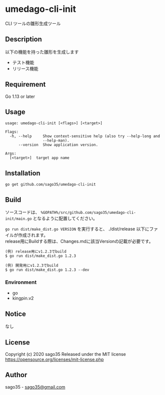 # umedago-cli-init

CLI ツールの雛形生成ツール

## Description

以下の機能を持った雛形を生成します

* テスト機能
* リリース機能

## Requirement

Go 1.13 or later

## Usage

    usage: umedago-cli-init [<flags>] [<target>]

    Flags:
      -h, --help     Show context-sensitive help (also try --help-long and
                     --help-man).
          --version  Show application version.

    Args:
      [<target>]  target app name

## Installation

    go get github.com/sago35/umedago-cli-init

## Build

ソースコードは、 `%GOPATH%/src/github.com/sago35/umedago-cli-init/main.go` となるように配置してください。  

`go run dist/make_dist.go VERSION` を実行すると、 ./dist/release 以下にファイルが作成されます。  
release用にBuildする際は、Changes.mdに該当Versionの記載が必要です。  

    (例) release用にv1.2.3でbuild
    $ go run dist/make_dist.go 1.2.3

    (例) 開発用にv1.2.3でbuild
    $ go run dist/make_dist.go 1.2.3 --dev

### Environment

* go
* kingpin.v2

## Notice

なし

## License

Copyright (c) 2020 sago35
Released under the MIT license
https://opensource.org/licenses/mit-license.php

## Author
sago35 - <sago35@gmail.com>

